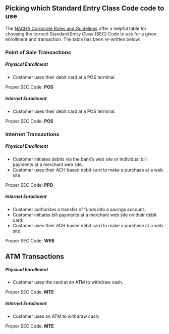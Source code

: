 ## Picking which Standard Entry Class Code code to use

The [NACHA Corporate Rules and Guidelines](https://github.com/moov-io/ach/blob/master/documentation/2013-Corporate-Rules-and-Guidelines.pdf) offer a helpful table for choosing the correct Standard Entry Class (SEC) Code to use for a given enrollment and transaction. The table has been re-written below:

### Point of Sale Transactions

##### Physical Enrollment

- Customer uses their debit card at a POS terminal.

<p>Proper SEC Code: <strong>POS</strong></p>

##### Internet Enrollment

- Customer uses their debit card at a POS terminal.

<p>Proper SEC Code: <strong>POS</strong></p>

### Internet Transactions

##### Physical Enrollment

- Customer initiates debits via the bank’s web site or individual bill payments at a merchant web site.
- Customer uses their ACH based debit card to make a purchase at a web site.

<p>Proper SEC Code: <strong>PPD</strong></p>

##### Internet Enrollment

- Customer authorizes a transfer of funds into a savings account.
- Customer initiates bill payments at a merchant web site on their debit card.
- Customer uses their ACH based debit card to make a purchase at a web site.

<p>Proper SEC Code: <strong>WEB</strong></p>

## ATM Transactions

##### Physical Enrollment

- Customer uses the card at an ATM to withdraw cash.

<p>Proper SEC Code: <strong>MTE</strong></p>

##### Internet Enrollment

- Customer uses an ATM to withdraw cash:

<p>Proper SEC Code: <strong>MTE</strong></p>
